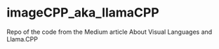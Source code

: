 # imageCPP_aka_llamaCPP
Repo of the code from the Medium article About Visual Languages and Llama.CPP
